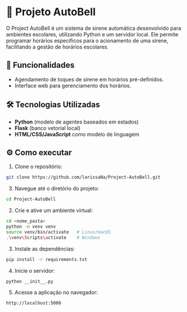 # 🚨 Projeto AutoBell

O Project AutoBell é um sistema de sirene automática desenvolvido para ambientes escolares, utilizando Python e um servidor local. Ele permite programar horários específicos para o acionamento de uma sirene, facilitando a gestão de horários escolares.

## 🚀 Funcionalidades
- Agendamento de toques de sirene em horários pré-definidos.
- Interface web para gerenciamento dos horários.

## 🛠️ Tecnologias Utilizadas
- **Python** (modelo de agentes baseados em estados)
- **Flask** (banco vetorial local)
- **HTML/CSS/JavaScript** como modelo de linguagem

## ⚙️ Como executar

1. Clone o repositório:
```bash
git clone https://github.com/larissaNa/Project-AutoBell.git
```
3. Navegue até o diretório do projeto:
```bash
cd Project-AutoBell
```
2. Crie e ative um ambiente virtual:
```bash
cd <nome_pasta>
python -m venv venv
source venv/bin/activate   # Linux/macOS
.\venv\Scripts\activate    # Windows
```
3. Instale as dependências:
```bash
pip install -r requirements.txt
```
4. Inicie o servidor:
```bash
python __init__.py
```
5. Acesse a aplicação no navegador:
```bash
http://localhost:5000
```
